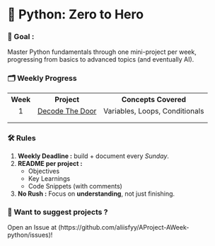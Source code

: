 # 🐍 Python: Zero to Hero
<h3>🎯 Goal :</h3> 
  <p>Master Python fundamentals through one mini-project per week, progressing from basics to advanced topics (and eventually AI).</p>

<h3>🗂️ Weekly Progress  </h3>
  <table>
    <tr align="center">
      <th> Week </th>
      <th> Project </th>
      <th> Concepts Covered </th>
    </tr>
    <tr align="center">
      <td> 1 </td>
      <td> <a href="">Decode The Door</a> </td>
      <td> Variables, Loops, Conditionals </td>
    </tr>
    <tr align="center">
      <td></td>
      <td></td>
      <td></td>
    </tr>
    <tr align="center">
      <td></td>
      <td></td>
      <td></td>
    </tr>
  </table>

<h3> 🛠️ Rules </h3>
  <ol>
    <li><b>Weekly Deadline :</b> build + document every <i>Sunday</i>.</li>
    <li>
      <b>README per project :</b>
        <ul>
          <li>Objectives</li>
          <li>Key Learnings</li>
          <li>Code Snippets (with comments)</li>
        </ul>
    </li>
    <li><b>No Rush :</b> Focus on <b>understanding</b>, not just finishing.</li>
  </ol>

<h3>🌟 Want to suggest projects ?</h3>
  <p>Open an Issue at (https://github.com/aliisfyy/AProject-AWeek-python/issues)! </p>
